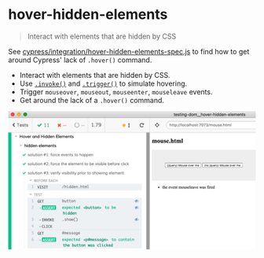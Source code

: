 # hover-hidden-elements
> Interact with elements that are hidden by CSS

See [cypress/integration/hover-hidden-elements-spec.js](cypress/integration/hover-hidden-elements-spec.js) to find how to get around Cypress' lack of `.hover()` command.

- Interact with elements that are hidden by CSS.
- Use [`.invoke()`](https://on.cypress.io/invoke) and [`.trigger()`](https://on.cypress.io/trigger) to simulate hovering.
- Trigger `mouseover`, `mouseout`, `mouseenter`, `mouseleave` events.
- Get around the lack of a `.hover()` command.

![Test runner](images/hidden.png)
